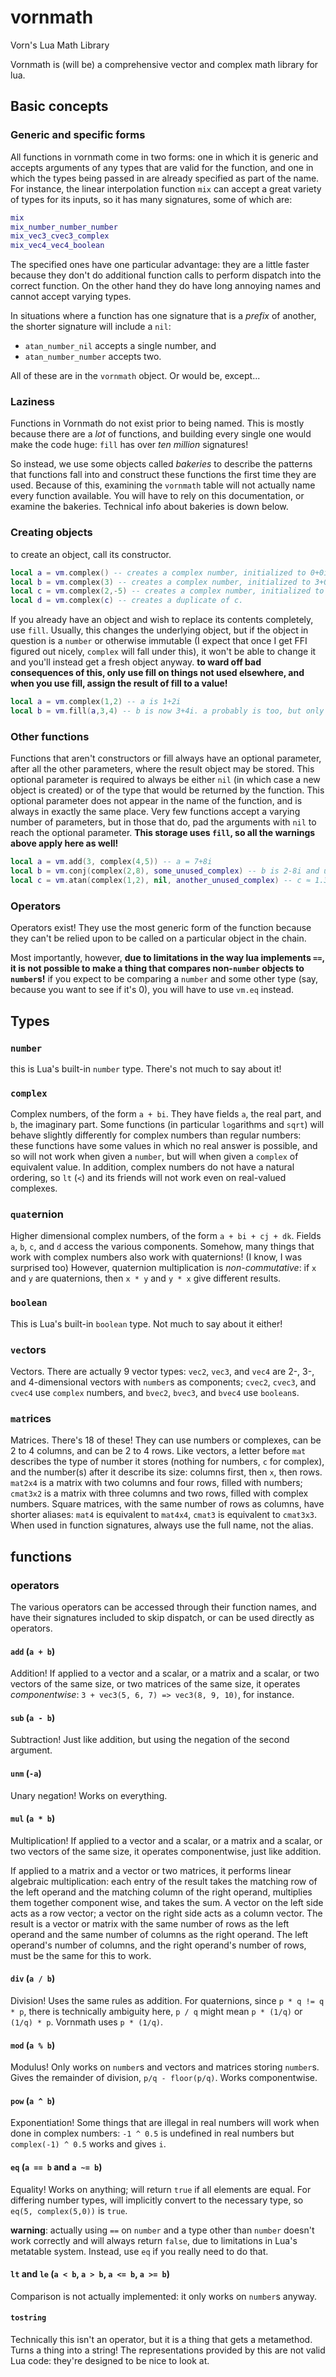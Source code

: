 # vornmath

Vorn's Lua Math Library

Vornmath is (will be) a comprehensive vector and complex math library for lua.

## Basic concepts

### Generic and specific forms

All functions in vornmath come in two forms: one in which it is generic and
accepts arguments of any types that are valid for the function, and one in
which the types being passed in are already specified as part of the name.  For
instance, the linear interpolation function `mix` can accept a great variety of
types for its inputs, so it has many signatures, some of which are:

```lua
mix
mix_number_number_number
mix_vec3_cvec3_complex
mix_vec4_vec4_boolean
```

The specified ones have one particular advantage: they are a little faster because they
don't do additional function calls to perform dispatch into the correct
function. On the other hand they do have long annoying names and cannot accept varying types.

In situations where a function has one signature that is a *prefix* of another,
the shorter signature will include a `nil`:

* `atan_number_nil` accepts a single number, and
* `atan_number_number` accepts two.

All of these are in the `vornmath` object.  Or would be, except...

### Laziness

Functions in Vornmath do not exist prior to being named.  This is mostly because
there are a *lot* of functions, and building every single one would make the
code huge: `fill` has over *ten million* signatures!

So instead, we use some objects called *bakeries* to describe the patterns that
functions fall into and construct these functions the first time they are used.
Because of this, examining the `vornmath` table will not actually name every
function available. You will have to rely on this documentation, or examine the
bakeries.  Technical info about bakeries is down below.

### Creating objects

to create an object, call its constructor.

```lua
local a = vm.complex() -- creates a complex number, initialized to 0+0i.
local b = vm.complex(3) -- creates a complex number, initialized to 3+0i.
local c = vm.complex(2,-5) -- creates a complex number, initialized to 2-5i.
local d = vm.complex(c) -- creates a duplicate of c.
```

If you already have an object and wish to replace its contents completely, use
`fill`. Usually, this changes the underlying object, but if the object in
question is a `number` or otherwise immutable (I expect that once I get FFI
figured out nicely, `complex` will fall under this), it won't be able to change
it and you'll instead get a fresh object anyway.  **to ward off bad
consequences of this, only use fill on things not used elsewhere, and when you
use fill, assign the result of fill to a value!**

```lua
local a = vm.complex(1,2) -- a is 1+2i
local b = vm.fill(a,3,4) -- b is now 3+4i. a probably is too, but only probably.
```

### Other functions

Functions that aren't constructors or fill always have an optional parameter,
after all the other parameters, where the result object may be stored.  This
optional parameter is required to always be either `nil` (in which case a new
object is created) or of the type that would be returned by the function.  This
optional parameter does not appear in the name of the function, and is always
in exactly the same place.  Very few functions accept a varying number of
parameters, but in those that do, pad the arguments with `nil` to reach the
optional parameter.  **This storage uses `fill`, so all the warnings above
apply here as well!**

```lua
local a = vm.add(3, complex(4,5)) -- a = 7+8i
local b = vm.conj(complex(2,8), some_unused_complex) -- b is 2-8i and uses an existing table
local c = vm.atan(complex(1,2), nil, another_unused_complex) -- c ≈ 1.34 + 0.40i 
```

### Operators

Operators exist!  They use the most generic form of the function because they
can't be relied upon to be called on a particular object in the chain.

Most importantly, however, **due to limitations in the way lua implements `==`,
it is not possible to make a thing that compares non-`number` objects to
`number`s!**  if you expect to be comparing a `number` and some other type
(say, because you want to see if it's 0), you will have to use `vm.eq`
instead.

## Types

### `number`

this is Lua's built-in `number` type.  There's not much to say about it!

### `complex`

Complex numbers, of the form `a + bi`.  They have fields `a`, the real part, and
`b`, the imaginary part.  Some functions (in particular `log`arithms and
`sqrt`) will behave slightly differently for complex numbers than regular
numbers: these functions have some values in which no real answer is possible,
and so will not work when given a `number`, but will when given a `complex` of
equivalent value.  In addition, complex numbers do not have a natural ordering,
so `lt` (`<`) and its friends will not work even on real-valued complexes.

### `quat`ernion

Higher dimensional complex numbers, of the form `a + bi + cj + dk`.  Fields `a`,
`b`, `c`, and `d` access the various components.  Somehow, many things that
work with complex numbers also work with quaternions! (I know, I was surprised
too)  However, quaternion multiplication is *non-commutative*: if `x` and `y`
are quaternions, then `x * y` and `y * x` give different results.

### `boolean`

This is Lua's built-in `boolean` type.  Not much to say about it either!

### `vec`tors

Vectors.  There are actually 9 vector types: `vec2`, `vec3`, and `vec4` are 2-,
3-, and 4-dimensional vectors with `number`s as components; `cvec2`, `cvec3`,
and `cvec4` use `complex` numbers, and `bvec2`, `bvec3`, and `bvec4` use
`boolean`s.

### `mat`rices

Matrices.  There's 18 of these!  They can use numbers or complexes, can be 2 to
4 columns, and can be 2 to 4 rows.  Like vectors, a letter before `mat`
describes the type of number it stores (nothing for numbers, `c` for complex),
and the number(s) after it describe its size: columns first, then `x`, then
rows.  `mat2x4` is a matrix with two columns and four rows, filled with numbers;
`cmat3x2` is a matrix with three columns and two rows, filled with complex
numbers.  Square matrices, with the same number of rows as columns, have shorter
aliases: `mat4` is equivalent to `mat4x4`, `cmat3` is equivalent to `cmat3x3`.
When used in function signatures, always use the full name, not the alias.

## functions

### operators

The various operators can be accessed through their function names, and have
their signatures included to skip dispatch, or can be used directly as
operators.

#### `add` (`a + b`)

Addition!  If applied to a vector and a scalar, or a matrix and a scalar, or two
vectors of the same size, or two matrices of the same size, it operates
*componentwise*: `3 + vec3(5, 6, 7) => vec3(8, 9, 10)`, for instance.

#### `sub` (`a - b`)

Subtraction!  Just like addition, but using the negation of the second argument.

#### `unm` (`-a`)

Unary negation!  Works on everything.

#### `mul` (`a * b`)

Multiplication!  If applied to a vector and a scalar, or a matrix and a scalar,
or two vectors of the same size, it operates componentwise, just like addition.

If applied to a matrix and a vector or two matrices, it performs linear
algebraic multiplication: each entry of the result takes the matching row of
the left operand and the matching column of the right operand, multiplies them
together component wise, and takes the sum.  A vector on the left
side acts as a row vector; a vector on the right side acts as a column vector.
The result is a vector or matrix with the same number of rows as the left
operand and the same number of columns as the right operand.  The left
operand's number of columns, and the right operand's number of rows, must be
the same for this to work.

#### `div` (`a / b`)

Division!  Uses the same rules as addition.  For quaternions, since
`p * q != q * p`, there is technically ambiguity here, `p / q` might mean
`p * (1/q)` or `(1/q) * p`.  Vornmath uses `p * (1/q)`.

#### `mod` (`a % b`)

Modulus!  Only works on `number`s and vectors and matrices storing `number`s.
Gives the remainder of division, `p/q - floor(p/q)`.  Works componentwise.

#### `pow` (`a ^ b`)

Exponentiation!  Some things that are illegal in real numbers will work
when done in complex numbers: `-1 ^ 0.5` is undefined in real numbers but
`complex(-1) ^ 0.5` works and gives `i`.

#### `eq` (`a == b` and `a ~= b`)

Equality!  Works on anything; will return `true` if all elements are equal. For
differing number types, will implicitly convert to the necessary type, so
`eq(5, complex(5,0))` is `true`.

**warning**: actually using `==` on `number` and a type other than `number`
doesn't work correctly and will always return `false`, due to limitations in
Lua's metatable system.  Instead, use `eq` if you really need to do that.

#### `lt` and `le` (`a < b`, `a > b`, `a <= b`, `a >= b`)

Comparison is not actually implemented: it only works on `number`s anyway.

#### `tostring`

Technically this isn't an operator, but it is a thing that gets a metamethod.
Turns a thing into a string!  The representations provided by this are not
valid Lua code: they're designed to be nice to look at.

